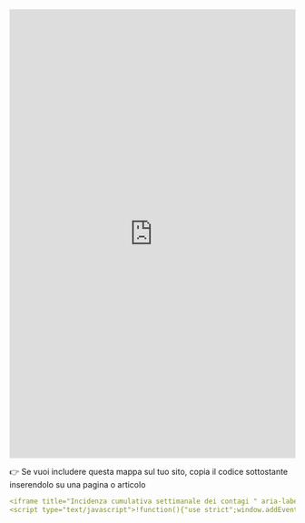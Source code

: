 <head>  
  <script type="text/javascript">!function () { "use strict"; window.addEventListener("message", (function (a) { if (void 0 !== a.data["datawrapper-height"]) for (var e in a.data["datawrapper-height"]) { var t = document.getElementById("datawrapper-chart-" + e) || document.querySelector("iframe[src*='" + e + "']"); t && (t.style.height = a.data["datawrapper-height"][e] + "px") } })) }();
    </script>
</head>

<iframe title="Incidenza cumulativa settimanale dei contagi " aria-label="Mappa" id="datawrapper-chart-hWGUi" src="https://datawrapper.dwcdn.net/hWGUi/" scrolling="no" frameborder="0" style="width: 0; min-width: 100% !important; border: none;" height="791"></iframe>

👉 Se vuoi includere questa mappa sul tuo sito, copia il codice sottostante inserendolo su una pagina o articolo

``` yaml
<iframe title="Incidenza cumulativa settimanale dei contagi " aria-label="Mappa" id="datawrapper-chart-hWGUi" src="https://datawrapper.dwcdn.net/hWGUi/" scrolling="no" frameborder="0" style="width: 0; min-width: 100% !important; border: none;" height="791"></iframe>
<script type="text/javascript">!function(){"use strict";window.addEventListener("message",(function(a){if(void 0!==a.data["datawrapper-height"])for(var e in a.data["datawrapper-height"]){var t=document.getElementById("datawrapper-chart-"+e)||document.querySelector("iframe[src*='"+e+"']");t&&(t.style.height=a.data["datawrapper-height"][e]+"px")}}))}(); </script>
```